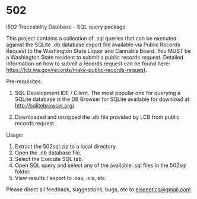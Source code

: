 # 502
i502 Traceability Database - SQL query package

This project contains a collection of .sql queries that can be executed against the SQLite .db database export file available via Public Records Request to the Washington State Liquor and Cannabis Board. You MUST be a Washington State resident to submit a public records request. Detailed information on how to submit a records request can be found here: https://lcb.wa.gov/records/make-public-records-request. 

Pre-requisites: 

1. SQL Development IDE / Client. The most popular one for querying a SQLite database is the DB Browser for SQLite available for download at: http://sqlitebrowser.org/

2. Downloaded and unzipped the .db file provided by LCB from public records request. 

Usage: 

1. Extract the 502sql.zip to a local directory. 
2. Open the .db database file. 
3. Select the Execute SQL tab. 
4. Open SQL query and select any of the available .sql files in the 502sql folder. 
5. View results / export to .csv, .xls, etc. 

Please direct all feedback, suggestions, bugs, etc to eisenetics@gmail.com 
